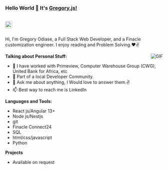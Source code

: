 ### Hello World 👋 It's [Gregory.js!](https://gregoryodiase.com/)

<br/>


</a>
<a href="www.linkedin.com/in/dev-gregory-odiase/">
<img align="left" alt="Saket Prag" width="22px" src="https://cdn.jsdelivr.net/npm/simple-icons@v3/icons/linkedin.svg" />
</a>

<br />

<br />

Hi, I'm Gregory Odiase, a Full Stack Web Developer, and a Finacle customization engineer. I enjoy reading and Problem Solving.❤✌


<img align="right" alt="GIF" src="https://media.giphy.com/media/USV0ym3bVWQJJmNu3N/giphy.gif" />


**Talking about Personal Stuff:**

- 🔭 I have worked with Primeview, Computer Warehouse Group (CWG), United Bank for Africa, etc
- 👯 Part of a local Developer Community.
- 💬 Ask me about anything, I Would love to answer them.✌
- 📫 Best way to reach me is LinkedIn 



**Languages and Tools:**

- React js/Angular 13+
- Node js/Nestjs
- git
- Finacle Connect24
- SQL
- html/css/javascript
- Python

**Projects**
- Available on request




